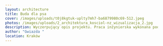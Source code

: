 ```yaml
---
layout: architecture
title: Buda dla psa
cover: /images/uploads/t0j8kgtuk-uplty7mh7-ba6879980c69-512.jpeg
photos: /images/uploads/2_architektura_kosciol-nz_wizualizacja_2.jpg
description: Wyczerpujący opis projektu. Praca inżynierska wykonana pod xxx.
author: "Gwiazda "
location: Kraków
---
```


